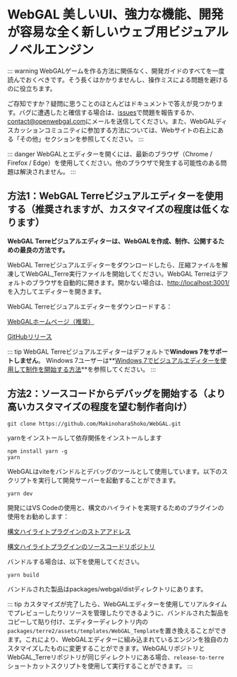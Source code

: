 # WebGAL **美しいUI、強力な機能、開発が容易な全く新しいウェブ用ビジュアルノベルエンジン**

::: warning
WebGALゲームを作る方法に関係なく、開発ガイドのすべてを一度読んでおくべきです。そう長くはかかりませんし、操作ミスによる問題を避けるのに役立ちます。

ご存知ですか？疑問に思うことのほとんどはドキュメントで答えが見つかります。バグに遭遇したと確信する場合は、[issues](https://github.com/MakinoharaShoko/WebGAL/issues)で問題を報告するか、<contact@openwebgal.com>にメールを送信してください。また、WebGALディスカッションコミュニティに参加する方法については、Webサイトの右上にある「その他」セクションを参照してください。
:::

::: danger
WebGALとエディターを開くには、最新のブラウザ（Chrome / Firefox / Edge）を使用してください。他のブラウザで発生する可能性のある問題は解決されません。
:::

## 方法1：WebGAL Terreビジュアルエディターを使用する（推奨されますが、カスタマイズの程度は低くなります）

**WebGAL Terreビジュアルエディターは、WebGALを作成、制作、公開するための最良の方法です。**

WebGAL Terreビジュアルエディターをダウンロードしたら、圧縮ファイルを解凍してWebGAL_Terre実行ファイルを開始してください。WebGAL Terreはデフォルトのブラウザを自動的に開きます。開かない場合は、[http://localhost:3001/](http://localhost:3001/)を入力してエディターを開きます。

WebGAL Terreビジュアルエディターをダウンロードする：

[WebGALホームページ（推奨）](https://openwebgal.com/zh-cn/download/)

[GitHubリリース](https://github.com/MakinoharaShoko/WebGAL_Terre/releases)

::: tip
WebGAL Terreビジュアルエディターはデフォルトで**Windows 7をサポートしません**。
Windows 7ユーザーは**[Windows 7でビジュアルエディターを使用して制作を開始する方法](./win7)**を参照してください。
:::

## 方法2：ソースコードからデバッグを開始する（より高いカスタマイズの程度を望む制作者向け）

``` shell
git clone https://github.com/MakinoharaShoko/WebGAL.git
```

yarnをインストールして依存関係をインストールします

``` shell
npm install yarn -g
yarn
```

WebGALはviteをバンドルとデバッグのツールとして使用しています。以下のスクリプトを実行して開発サーバーを起動することができます。

``` shell
yarn dev
```

開発にはVS Codeの使用と、構文のハイライトを実現するためのプラグインの使用をお勧めします：

[構文ハイライトプラグインのストアアドレス](https://marketplace.visualstudio.com/items?itemName=c6h5-no2.webgal-script-basics)

[構文ハイライトプラグインのソースコードリポジトリ](https://github.com/C6H5-NO2/webgal-script-basics)

バンドルする場合は、以下を使用してください。

``` shell
yarn build
```

バンドルされた製品はpackages/webgal/distディレクトリにあります。

::: tip
カスタマイズが完了したら、WebGALエディターを使用してリアルタイムでプレビューしたりリソースを管理したりできるように、バンドルされた製品をコピーして貼り付け、エディターディレクトリ内の`packages/terre2/assets/templates/WebGAL_Template`を置き換えることができます。これにより、WebGALエディターに組み込まれているエンジンを独自のカスタマイズしたものに変更することができます。WebGALリポジトリとWebGAL_Terreリポジトリが同じディレクトリにある場合、`release-to-terre`ショートカットスクリプトを使用して実行することができます。
:::
